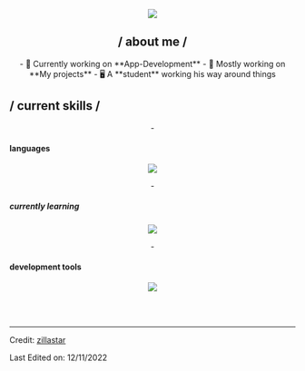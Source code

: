 <p align = center ><img src="https://cdn.discordapp.com/attachments/1198579307036024995/1263915130387828800/Picsart_24-07-19_13-45-53-276.png?ex=669bf831&is=669aa6b1&hm=676958dfdfdb32540af1c2db77377079f801f678f0fcabbef70e302d8264c22f&"> </p>

<div>

<h2 align = "center"> / about me /</h2>
 <p align = "center">
- 👑 Currently working on **App-Development**
- 🎩 Mostly working on **My projects**
- 🖥️ A **student** working his way around things
</p>
<h2> / current skills / </h2>
 <p align="center">
- <h4> languages </h4>
</p>
  <p align="center">
  <a href="https://skillicons.dev">
    <img src="https://skillicons.dev/icons?i=py,rust" />
  </a>
</p>
<p align= "center" >
  - <h5> currently learning </h5>
</p>
<p align="center">
  <a href="https://skillicons.dev">
    <img src="https://skillicons.dev/icons?i=haskell,php,ruby" />
  </a>
</p>
 <p align = "center" >
- <h4> development tools </h4>
</p>
<p align="center">
  <a href="https://skillicons.dev">
    <img src="https://skillicons.dev/icons?i=vim,pycharm,linux,vscode" />
  </a>
</p>


  </br></br>
  
  </div>
  </div>

------
Credit: [zillastar](https://github.com/zillastar)

Last Edited on: 12/11/2022